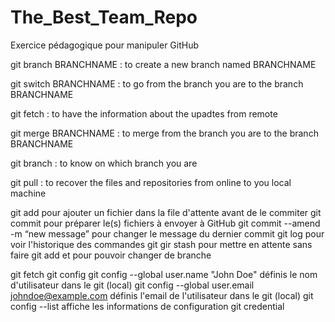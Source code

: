 # The_Best_Team_Repo
Exercice pédagogique pour manipuler GitHub


git branch BRANCHNAME : to create a new branch named BRANCHNAME

git switch BRANCHNAME : to go from the branch you are to the branch BRANCHNAME

git fetch : to have the information about the upadtes from remote

git merge BRANCHNAME : to merge from the branch you are to the branch BRANCHNAME

git branch : to know on which branch you are

git pull : to recover the files and repositories from online to you local machine

git add pour ajouter un fichier dans la file d'attente avant de le commiter
git commit pour préparer le(s) fichiers à envoyer à GitHub
git commit --amend -m “new message” pour changer le message du dernier commit
git log pour voir l'historique des commandes git
gir stash pour mettre en attente sans faire git add et pour pouvoir changer de branche

git fetch
git config
git config --global user.name "John Doe"				définis le nom d'utilisateur dans le git (local)
git config --global user.email johndoe@example.com		définis l'email de l'utilisateur dans le git (local)
git config --list										affiche les informations de configuration
git credential


